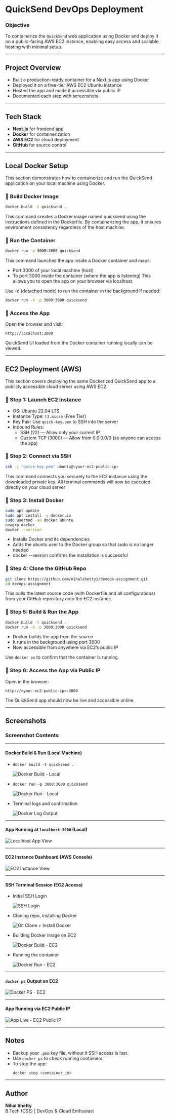 #  QuickSend DevOps Deployment 

###  Objective
To containerize the `QuickSend` web application using Docker and deploy it on a public-facing AWS EC2 instance, enabling easy access and scalable hosting with minimal setup.

---

##  Project Overview

-  Built a production-ready container for a Next.js app using Docker  
-  Deployed it on a free-tier AWS EC2 Ubuntu instance  
-  Hosted the app and made it accessible via public IP  
-  Documented each step with screenshots

---

##  Tech Stack

- **Next.js** for frontend app
- **Docker** for containerization
- **AWS EC2** for cloud deployment
- **GitHub** for source control

---

## Local Docker Setup
This section demonstrates how to containerize and run the QuickSend application on your local machine using Docker.

### 🔹 Build Docker Image
```bash
docker build -t quicksend .
```
This command creates a Docker image named quicksend using the instructions defined in the Dockerfile.
By containerizing the app, it ensures environment consistency regardless of the host machine.

### 🔹 Run the Container
```bash
docker run -p 3000:3000 quicksend
```
This command launches the app inside a Docker container and maps:
- Port 3000 of your local machine (host)
- To port 3000 inside the container (where the app is listening)
This allows you to open the app on your browser via localhost.

Use -d (detached mode) to run the container in the background if needed:
```bash
docker run -d -p 3000:3000 quicksend
```

### 🔹 Access the App
Open the browser and visit:
```
http://localhost:3000
```
QuickSend UI loaded from the Docker container running locally can be viewed.
 
---

##  EC2 Deployment (AWS)
This section covers deploying the same Dockerized QuickSend app to a publicly accessible cloud server using AWS EC2.

### 🔹 Step 1: Launch EC2 Instance

- OS: Ubuntu 22.04 LTS  
- Instance Type: `t3.micro` (Free Tier)  
- Key Pair: Use `quick-key.pem` to SSH into the server
- Inbound Rules:
  - SSH (22) — Allow only your current IP
  - Custom TCP (3000) — Allow from 0.0.0.0/0 (so anyone can access the app)
  
### 🔹 Step 2: Connect via SSH
```bash
ssh -i "quick-key.pem" ubuntu@<your-ec2-public-ip>
```
This command connects you securely to the EC2 instance using the downloaded private key. All terminal commands will now be executed directly on your cloud server

### 🔹 Step 3: Install Docker
```bash
sudo apt update
sudo apt install -y docker.io
sudo usermod -aG docker ubuntu
newgrp docker
docker --version
```
-  Installs Docker and its dependencies
-  Adds the ubuntu user to the Docker group so that sudo is no longer needed
-  docker --version confirms the installation is successful

### 🔹 Step 4: Clone the GitHub Repo
```bash
git clone https://github.com/nihalshetty1/devops-assignment.git
cd devops-assignment
```
This pulls the latest source code (with Dockerfile and all configurations) from your GitHub repository onto the EC2 instance.

### 🔹 Step 5: Build & Run the App
```bash
docker build -t quicksend .
docker run -d -p 3000:3000 quicksend
```
-  Docker builds the app from the source
-  It runs in the background using port 3000
-  Now accessible from anywhere via EC2’s public IP

Use `docker ps` to confirm that the container is running.

### 🔹 Step 6: Access the App via Public IP

Open in the browser:
```
http://<your-ec2-public-ip>:3000
```

 The QuickSend app should now be live and accessible online.

---

## Screenshots

###  Screenshot Contents

---

####  Docker Build & Run (Local Machine)

- `docker build -t quicksend .`
  
  ![Docker Build - Local](https://github.com/user-attachments/assets/e97eb6a4-fada-47ce-a794-d04b30fcf6a1)

- `docker run -p 3000:3000 quicksend`
  
  ![Docker Run - Local](https://github.com/user-attachments/assets/7d2346bf-fa10-4f26-9ec4-7723a6a8c307)

- Terminal logs and confirmation
  
  ![Docker Log Output](https://github.com/user-attachments/assets/fafabd08-08f7-4344-b177-b13c426cb981)

---

####  App Running at `localhost:3000` (Local)
![Localhost App View](https://github.com/user-attachments/assets/642e8310-2177-429f-84ab-87cb3f8fe027)

---

####  EC2 Instance Dashboard (AWS Console)

![EC2 Instance View](https://github.com/user-attachments/assets/1ecf305f-f9d4-47ea-bf84-b79c94071791)

---

####  SSH Terminal Session (EC2 Access)

- Initial SSH Login

  ![SSH Login](https://github.com/user-attachments/assets/e46b7e0d-7e57-48ea-8ce2-6ccda1d88c1e)

- Cloning repo, installing Docker

  ![Git Clone + Install Docker](https://github.com/user-attachments/assets/215b88d5-7460-48c8-8bb1-9cc01aed3b4b)

- Building Docker image on EC2

  ![Docker Build - EC2](https://github.com/user-attachments/assets/b157222a-863c-464e-8c04-25da41163466)

- Running the container

  ![Docker Run - EC2](https://github.com/user-attachments/assets/2d5b1235-ad6c-45c6-ba75-fcbab5100115)

---

####  `docker ps` Output on EC2

![Docker PS - EC2](https://github.com/user-attachments/assets/dbe2c478-a396-469b-b3d2-cf23cdfcff16)

---

####  App Running via EC2 Public IP

![App Live - EC2 Public IP](https://github.com/user-attachments/assets/2c32849c-5c03-4398-a3b2-643e160372c3)


---

##  Notes

- Backup your `.pem` key file, without it SSH access is lost.
- Use `docker ps` to check running containers.
- To stop the app:  
  ```bash
  docker stop <container_id>
  ```

---

##  Author

**Nihal Shetty**  
B.Tech (CSE) | DevOps & Cloud Enthusiast

